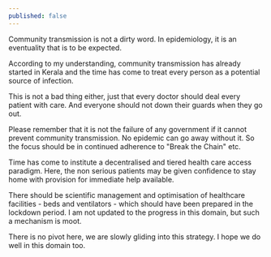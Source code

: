 ```yaml
---
published: false
---
```

Community transmission is not a dirty word. In epidemiology, it is an eventuality that is to be expected.

According to my understanding, community transmission has already started in Kerala and the time has come to treat every person as a potential source of infection.

This is not a bad thing either, just that every doctor should deal every patient with care. And everyone should not down their guards when they go out.

Please remember that it is not the failure of any government if it cannot prevent community transmission. No epidemic can go away without it. So the focus should be in continued adherence to "Break the Chain" etc.

Time has come to institute a decentralised and tiered health care access paradigm. Here, the non serious patients may be given confidence to stay home with provision for immediate help available. 

There should be scientific management and optimisation of healthcare facilities - beds and ventilators - which should have been prepared in the lockdown period. I am not updated to the progress in this domain, but such a mechanism is moot. 

There is no pivot here, we are slowly gliding into this strategy. I hope we do well in this domain too.